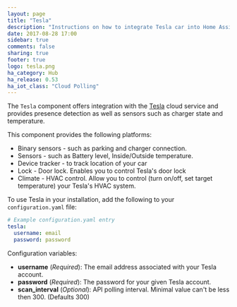 ```yaml
---
layout: page
title: "Tesla"
description: "Instructions on how to integrate Tesla car into Home Assistant."
date: 2017-08-28 17:00
sidebar: true
comments: false
sharing: true
footer: true
logo: tesla.png
ha_category: Hub
ha_release: 0.53
ha_iot_class: "Cloud Polling"
---
```



The `Tesla` component offers integration with the [Tesla](https://auth.tesla.com/login) cloud service and provides presence detection as well as sensors such as charger state and temperature.

This component provides the following platforms:
 - Binary sensors - such as parking and charger connection.
 - Sensors - such as Battery level, Inside/Outside temperature.
 - Device tracker - to track location of your car
 - Lock - Door lock. Enables you to control Tesla's door lock
 - Climate - HVAC control. Allow you to control (turn on/off, set target temperature) your Tesla's HVAC system.

To use Tesla in your installation, add the following to your `configuration.yaml` file:

```yaml
# Example configuration.yaml entry
tesla:
  username: email
  password: password
```

Configuration variables:

- **username** (*Required*): The email address associated with your Tesla account.
- **password** (*Required*): The password for your given Tesla account.
- **scan_interval** (*Optional*): API polling interval. Minimal value can't be less then 300. (Defaults 300)

